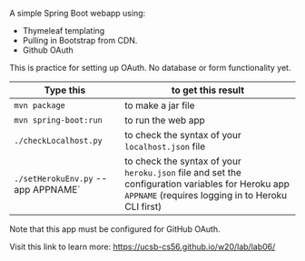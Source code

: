 A simple Spring Boot webapp using:
* Thymeleaf templating
* Pulling in Bootstrap from CDN.
* Github OAuth

This is practice for setting up OAuth.  No database or form functionality yet.



| Type this | to get this result |
|-----------|------------|
| `mvn package` | to make a jar file|
| `mvn spring-boot:run` | to run the web app|
| `./checkLocalhost.py` | to check the syntax of your `localhost.json` file |
| `./setHerokuEnv.py` --app APPNAME` | to check the syntax of your `heroku.json` file  and set the configuration variables for Heroku app `APPNAME` (requires logging in to Heroku CLI first)|


Note that this app must be configured for GitHub OAuth.

Visit this link to learn more: <https://ucsb-cs56.github.io/w20/lab/lab06/>
